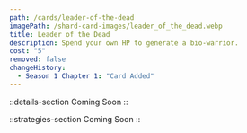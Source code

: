 ```yaml
---
path: /cards/leader-of-the-dead
imagePath: /shard-card-images/leader_of_the_dead.webp
title: Leader of the Dead
description: Spend your own HP to generate a bio-warrior.
cost: "5"
removed: false
changeHistory:
  - Season 1 Chapter 1: "Card Added"
---
```


::details-section
Coming Soon
::

::strategies-section
Coming Soon
::

